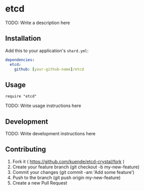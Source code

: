 # etcd

TODO: Write a description here

## Installation


Add this to your application's `shard.yml`:

```yaml
dependencies:
  etcd:
    github: [your-github-name]/etcd
```


## Usage


```crystal
require "etcd"
```


TODO: Write usage instructions here

## Development

TODO: Write development instructions here

## Contributing

1. Fork it ( https://github.com/kuende/etcd-crystal/fork )
2. Create your feature branch (git checkout -b my-new-feature)
3. Commit your changes (git commit -am 'Add some feature')
4. Push to the branch (git push origin my-new-feature)
5. Create a new Pull Request
